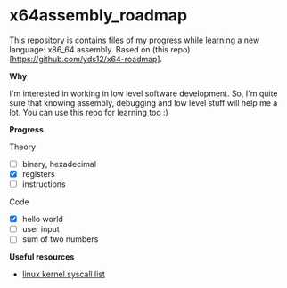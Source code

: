 # x64assembly_roadmap

This repository is contains files of my progress while learning a new language: x86_64 assembly. Based on (this repo)[https://github.com/yds12/x64-roadmap].

**Why**

I'm interested in working in low level software development. So, I'm quite sure that knowing assembly, debugging and low level stuff will help me a lot. You can use this repo for learning too :)

**Progress**

Theory

- [ ] binary, hexadecimal
- [X] registers
- [ ] instructions

Code

- [X] hello world
- [ ] user input
- [ ] sum of two numbers

**Useful resources**

- [linux kernel syscall list](https://github.com/torvalds/linux/blob/v3.13/arch/x86/syscalls/syscall_64.tbl)